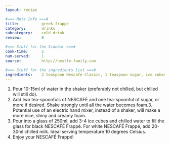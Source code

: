 ```yaml
---
layout: recipe

#=== Meta Info ===#
title: 			greek frappe
category:		drinks
subcategory:	cold drink
review:			0

#=== Stuff for the Sidebar ===#
cook-time:		5
num-served:		1
source:			http://nestle-family.com

#=== Stuff for the ingredients list ===#
ingredients:	2 teaspoon Nescafe Classic, 1 teaspoon sugar, ice cubes
---
```


1. Pour 10-15ml of water in the shaker (preferably not chilled, but chilled will still do).
2. Add two tea-spoonfuls of NESCAFÉ and one tea-spoonful of sugar, or more if desired.
Shake strongly until all the water becomes foam.3. Potential use of an electric hand mixer, instead of a shaker, will make a more nice, shiny and creamy foam.
4. Pour into a glass of 250ml, add 3-4 ice cubes and chilled water to fill the glass for black NESCAFÉ Frappé. For white NESCAFÉ Frappé, add 20-30ml chilled milk. Ideal serving temperature 10 degrees Celsius.
5. Enjoy your NESCAFÉ Frappé!
